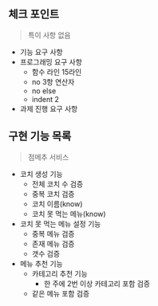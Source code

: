 ## 체크 포인트

> 특이 사항 없음

- 기능 요구 사항
- 프로그래밍 요구 사항
    - 함수 라인 15라인
    - no 3항 연산자
    - no else
    - indent 2
- 과제 진행 요구 사항

## 구현 기능 목록

> 점메추 서비스

- 코치 생성 기능
    - 전체 코치 수 검증
    - 중복 코치 검증
    - 코치 이름(know)
    - 코치 못 먹는 메뉴(know)
- 코치 못 먹는 메뉴 설정 기능
    - 중복 메뉴 검증
    - 존재 메뉴 검증
    - 갯수 검증
- 메뉴 추천 기능
    - 카테고리 추천 기능
        - 한 주에 2번 이상 카테고리 포함 검증
    - 같은 메뉴 포함 검증